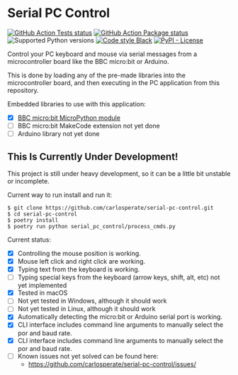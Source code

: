 # Serial PC Control

[![GitHub Action Tests status](https://github.com/carlosperate/serial-pc-control/workflows/Tests/badge.svg)](https://github.com/carlosperate/serial-pc-control/actions)
[![GitHub Action Package status](https://github.com/carlosperate/serial-pc-control/workflows/Package/badge.svg)](https://github.com/carlosperate/serial-pc-control/actions)
![Supported Python versions](https://img.shields.io/badge/python-3.6%20%7C%203.7%20%7C%203.8-blue.svg)
[![Code style Black](https://img.shields.io/badge/code%20style-black-000000.svg)](https://github.com/ambv/black)
[![PyPI - License](https://img.shields.io/pypi/l/ubittool.svg)](LICENSE)

Control your PC keyboard and mouse via serial messages from a microcontroller
board like the BBC micro:bit or Arduino.

This is done by loading any of the pre-made libraries into the microcontroller
board, and then executing in the PC application from this repository.

Embedded libraries to use with this application:
- [x] [BBC micro:bit MicroPython module](https://github.com/carlosperate/micropython-microbit-pc-control/)
- [ ] BBC micro:bit MakeCode extension not yet done
- [ ] Arduino library not yet done

## This Is Currently Under Development!

This project is still under heavy development, so it can be a little bit
unstable or incomplete.

Current way to run install and run it:
```
$ git clone https://github.com/carlosperate/serial-pc-control.git
$ cd serial-pc-control
$ poetry install
$ poetry run python serial_pc_control/process_cmds.py
```

Current status:
- [x] Controlling the mouse position is working.
- [x] Mouse left click and right click are working.
- [x] Typing text from the keyboard is working.
- [ ] Typing special keys from the keyboard (arrow keys, shift, alt, etc) not
  yet implemented
- [x] Tested in macOS
- [ ] Not yet tested in Windows, although it should work
- [ ] Not yet tested in Linux, although it should work
- [x] Automatically detecting the micro:bit or Arduino serial port is working.
- [x] CLI interface includes command line arguments to manually select the
  por and baud rate.
- [x] CLI interface includes command line arguments to manually select the
  por and baud rate.
- [ ] Known issues not yet solved can be found here:
    - https://github.com/carlosperate/serial-pc-control/issues/
